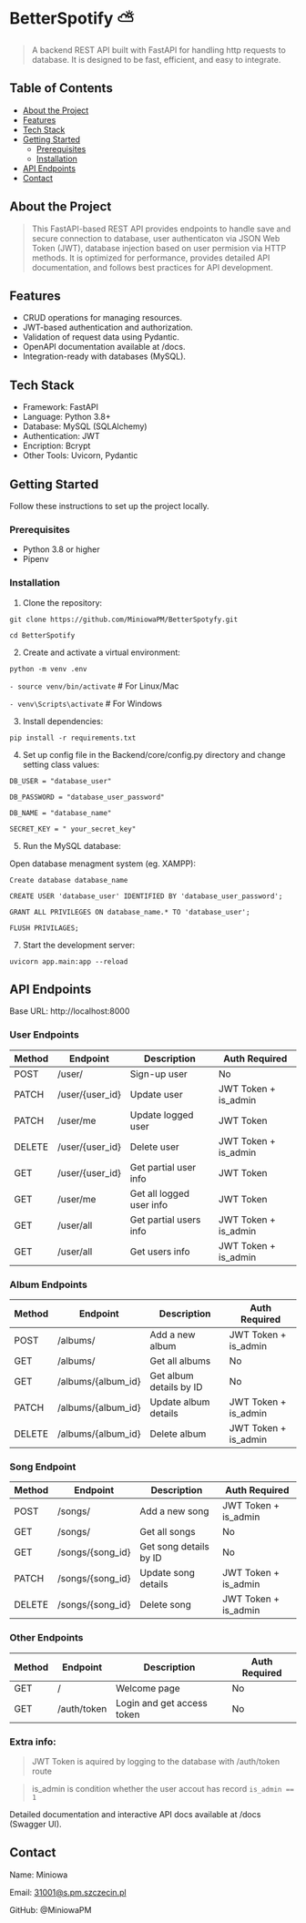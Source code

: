 # BetterSpotify ⛅ #

> A backend REST API built with FastAPI for handling http requests to database. It is designed to be fast, efficient, and easy to integrate.

## Table of Contents ##
- [About the Project](#about-the-project)
- [Features](#features)
- [Tech Stack](#tech-stack)
- [Getting Started](#getting-started)
  - [Prerequisites](#prerequisites)
  - [Installation](#installation)
- [API Endpoints](#api-endpoints)
- [Contact](#contact)

## About the Project ##

> This FastAPI-based REST API provides endpoints to handle save and secure connection to database, user authenticaton via JSON Web Token (JWT), database injection based on user permision via HTTP methods. It is optimized for performance, provides detailed API documentation, and follows best practices for API development.

## Features ##
- CRUD operations for managing resources.
- JWT-based authentication and authorization.
- Validation of request data using Pydantic.
- OpenAPI documentation available at /docs.
- Integration-ready with databases (MySQL).

## Tech Stack ##

- Framework: FastAPI
- Language: Python 3.8+
- Database: MySQL (SQLAlchemy)
- Authentication: JWT
- Encription: Bcrypt
- Other Tools: Uvicorn, Pydantic

## Getting Started ##

Follow these instructions to set up the project locally.

### Prerequisites ###
- Python 3.8 or higher
- Pipenv

### Installation ###

1. Clone the repository:

```git clone https://github.com/MiniowaPM/BetterSpotyfy.git```

```cd BetterSpotify```

2. Create and activate a virtual environment:

```python -m venv .env```

```- source venv/bin/activate```  # For Linux/Mac

```- venv\Scripts\activate```     # For Windows

3. Install dependencies:

```pip install -r requirements.txt```

4. Set up config file in the Backend/core/config.py directory and change setting class values:

``` DB_USER = "database_user" ```

``` DB_PASSWORD = "database_user_password" ```

``` DB_NAME = "database_name" ```

``` SECRET_KEY = " your_secret_key" ```

5. Run the MySQL database:

Open database menagment system (eg. XAMPP):

``` Create database database_name ```

``` CREATE USER 'database_user' IDENTIFIED BY 'database_user_password'; ```

``` GRANT ALL PRIVILEGES ON database_name.* TO 'database_user'; ```

``` FLUSH PRIVILAGES; ```

7. Start the development server:

```uvicorn app.main:app --reload```

## API Endpoints ##

Base URL: http://localhost:8000

### User Endpoints ###

| Method | Endpoint            | Description                  | Auth Required              |
|--------|---------------------|------------------------------|----------------------------|
| POST   | /user/             | Sign-up user                | No                         |
| PATCH  | /user/{user_id}    | Update user                 | JWT Token + is_admin       |
| PATCH  | /user/me           | Update logged user          | JWT Token                  |
| DELETE | /user/{user_id}    | Delete user                 | JWT Token + is_admin       |
| GET    | /user/{user_id}    | Get partial user info       | JWT Token                  |
| GET    | /user/me           | Get all logged user info    | JWT Token                  |
| GET    | /user/all          | Get partial users info      | JWT Token + is_admin       |
| GET    | /user/all          | Get users info              | JWT Token + is_admin       |

### Album Endpoints ###

| Method | Endpoint              | Description                     | Auth Required              |
|--------|-----------------------|---------------------------------|----------------------------|
| POST   | /albums/             | Add a new album                | JWT Token + is_admin       |
| GET    | /albums/             | Get all albums                 | No                         |
| GET    | /albums/{album_id}   | Get album details by ID        | No                         |
| PATCH  | /albums/{album_id}   | Update album details           | JWT Token + is_admin       |
| DELETE | /albums/{album_id}   | Delete album                   | JWT Token + is_admin       |


### Song Endpoint ###

| Method | Endpoint              | Description                     | Auth Required              |
|--------|-----------------------|---------------------------------|----------------------------|
| POST   | /songs/              | Add a new song                 | JWT Token + is_admin       |
| GET    | /songs/              | Get all songs                  | No                         |
| GET    | /songs/{song_id}     | Get song details by ID         | No                         |
| PATCH  | /songs/{song_id}     | Update song details            | JWT Token + is_admin       |
| DELETE | /songs/{song_id}     | Delete song                    | JWT Token + is_admin       |

### Other Endpoints ###

| Method | Endpoint              | Description                     | Auth Required              |
|--------|-----------------------|---------------------------------|----------------------------|
| GET    | /                     | Welcome page                   | No                         |
| GET    | /auth/token           | Login and get access token     | No                         |


### Extra info: ###
> JWT Token is aquired by logging to the database with /auth/token route

> is_admin is condition whether the user accout has record ```is_admin == 1```  

Detailed documentation and interactive API docs available at /docs (Swagger UI).

## Contact ##

Name: Miniowa

Email: 31001@s.pm.szczecin.pl

GitHub: @MiniowaPM

